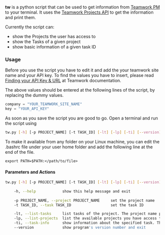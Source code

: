 **tw** is a python script that can be used to get information from [Teamwork PM](http://teamworkpm.net/) to your terminal. It uses the [Teamwork Projects API](https://developer.teamwork.com/projects/introduction/welcome-to-the-teamwork-projects-api) to get the information and print them.

Currently the script can:
- show the Projects the user has access to
- show the Tasks of a given project
- show basic information of a given task ID


### Usage
Before you use the script you have to edit it and add the your teamwork site name and your API key. To find the values you have to insert, please read [Finding your API Key & URL](https://developer.teamwork.com/projects/finding-your-url-and-api-key/api-key-and-url) at Teamwork documentation.

The above values should be entered at the following lines of the script, by replacing the dummy values.

```python
company = "YOUR_TEAMWORK_SITE_NAME"
key = "YOUR_API_KEY"
```
As soon as you save the script you are good to go. Open a terminal and run the script using 
```bash
tw.py [-h] [-p PROJECT_NAME] [-t TASK_ID] [-lt] [-lp] [-ti] [--version]
```

To make it available from any folder on your Linux machine, you can edit the .bashrc file under your user home folder and add the following line at the end of the file.
```
export PATH=$PATH:</path/to/file>
```


#### Parameters and Actions
```bash
tw.py [-h] [-p PROJECT_NAME] [-t TASK_ID] [-lt] [-lp] [-ti] [--version]
    
    -h, --help            show this help message and exit
    
    -p PROJECT_NAME, --project PROJECT_NAME     set the project name
    -t TASK_ID, --task TASK_ID                  set the task ID

    -lt, --list-tasks     list tasks of the project. The project name parameter is mandatory.
    -lp, --list-projects  list the available projects you have access to.
    -ti, --task-info      show information about the specified task. The task ID parameter is mandatory.
    --version             show program's version number and exit
```
